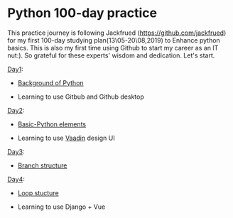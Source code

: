 # Python 100-day practice

This practice journey is following Jackfrued (https://github.com/jackfrued) for my first 100-day studying plan(13\05-20\08,2019) to Enhance python basics. This is also my first time using Github to start my career as an IT nut:). So grateful for these experts' wisdom and dedication. Let's start.

[Day1](https://github.com/fxyfeier/Python-100-day-practice/tree/master/Day01):

* [Background of Python](https://github.com/fxyfeier/Python-100-day-practice/blob/master/Day1/Day1.md)  

* Learning to use Gitbub and Github desktop

[Day2](https://github.com/fxyfeier/Python-100-day-practice/tree/master/Day02):

* [Basic-Python elements](https://github.com/fxyfeier/Python-100-day-practice/blob/master/Day02/Day02.md)  

* Learning to use [Vaadin](https://vaadin.com/designer) design UI

[Day3](https://github.com/fxyfeier/Python-100-day-practice/tree/master/Day03):

* [Branch structure](https://github.com/fxyfeier/Python-100-day-practice/blob/master/Day03/Day03.md)  


[Day4](https://github.com/fxyfeier/Python-100-day-practice/tree/master/Day04):

* [Loop stucture](https://github.com/fxyfeier/Python-100-day-practice/blob/master/Day04/Day04.md)  

* Learning to use Django + Vue
